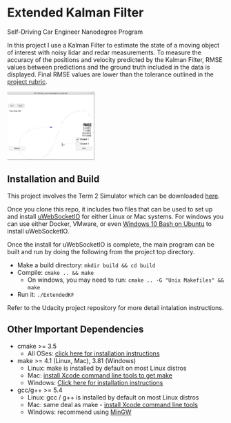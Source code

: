 # Extended Kalman Filter 
Self-Driving Car Engineer Nanodegree Program

In this project I use a Kalman Filter to estimate the state of a moving object of interest with noisy lidar and redar measurements. To measure the accuracy of the positions and velocity predicted by the Kalman Filter, RMSE values between predictions and the ground truth included in the data is displayed. Final RMSE values are lower than the tolerance outlined in the [project rubric](https://review.udacity.com/#!/rubrics/748/view).

<div class="post_img">
<img src="./final_screeshot.png" width="40%" height="40%" /> 
</div>

## Installation and Build

This project involves the Term 2 Simulator which can be downloaded [here](https://github.com/udacity/self-driving-car-sim/releases).

Once you clone this repo, it includes two files that can be used to set up and install [uWebSocketIO](https://github.com/uWebSockets/uWebSockets) for either Linux or Mac systems. For windows you can use either Docker, VMware, or even [Windows 10 Bash on Ubuntu](https://www.howtogeek.com/249966/how-to-install-and-use-the-linux-bash-shell-on-windows-10/) to install uWebSocketIO. 

Once the install for uWebSocketIO is complete, the main program can be built and run by doing the following from the project top directory.

- Make a build directory: `mkdir build && cd build`
- Compile: `cmake .. && make` 
   * On windows, you may need to run: `cmake .. -G "Unix Makefiles" && make`
- Run it: `./ExtendedKF `

Refer to the Udacity project repository for more detail intalation instructions.

## Other Important Dependencies

* cmake >= 3.5
  * All OSes: [click here for installation instructions](https://cmake.org/install/)
* make >= 4.1 (Linux, Mac), 3.81 (Windows)
  * Linux: make is installed by default on most Linux distros
  * Mac: [install Xcode command line tools to get make](https://developer.apple.com/xcode/features/)
  * Windows: [Click here for installation instructions](http://gnuwin32.sourceforge.net/packages/make.htm)
* gcc/g++ >= 5.4
  * Linux: gcc / g++ is installed by default on most Linux distros
  * Mac: same deal as make - [install Xcode command line tools](https://developer.apple.com/xcode/features/)
  * Windows: recommend using [MinGW](http://www.mingw.org/)

